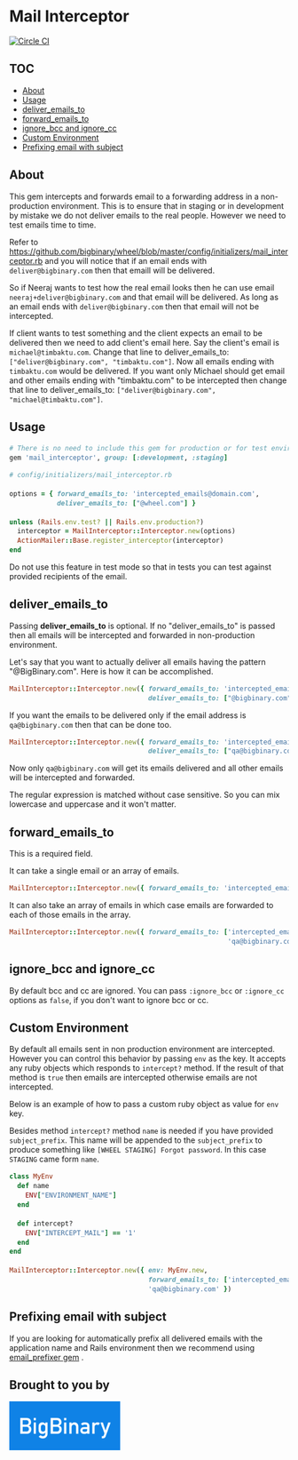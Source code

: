 # Mail Interceptor

[![Circle CI](https://circleci.com/gh/bigbinary/mail_interceptor.svg?style=svg)](https://circleci.com/gh/bigbinary/mail_interceptor)


## TOC

* [About](#about)
* [Usage](#usage)
* [deliver_emails_to](#deliver_emails_to)
* [forward_emails_to](#forward_emails_to)
* [ignore_bcc and ignore_cc](#ignore_bcc-and-ignore_cc)
* [Custom Environment](#custom-environment)
* [Prefixing email with subject](#prefixing-email-with-subject)

## About

This gem intercepts and forwards email to a forwarding address in
a non-production environment. This is to ensure that in staging or 
in development by mistake we do not deliver emails to the real people. 
However we need to test emails time to time. 

Refer to https://github.com/bigbinary/wheel/blob/master/config/initializers/mail_interceptor.rb
and you will notice that if an email ends with `deliver@bigbinary.com` then that emaill will be delivered.

So if Neeraj wants to test how the real email looks then he can use email `neeraj+deliver@bigbinary.com` and that email will be delivered. 
As long as an email ends with `deliver@bigbinary.com` then that email will not be intercepted.

If client wants to test something and the client expects an email to be delivered then we need to add client's email here. 
Say the client's email is `michael@timbaktu.com`. 
Change that line to deliver_emails_to: `["deliver@bigbinary.com", "timbaktu.com"]`. 
Now all emails ending with `timbaktu.com` would be delivered. 
If you want only Michael should get email and other emails ending with "timbaktu.com" to be intercepted then change that line to deliver_emails_to: `["deliver@bigbinary.com", "michael@timbaktu.com"]`.

## Usage

```ruby
# There is no need to include this gem for production or for test environment
gem 'mail_interceptor', group: [:development, :staging]
```

```ruby
# config/initializers/mail_interceptor.rb

options = { forward_emails_to: 'intercepted_emails@domain.com',
            deliver_emails_to: ["@wheel.com"] }

unless (Rails.env.test? || Rails.env.production?)
  interceptor = MailInterceptor::Interceptor.new(options)
  ActionMailer::Base.register_interceptor(interceptor)
end
```

Do not use this feature in test mode so that in tests
you can test against provided recipients of the email.

## deliver_emails_to

Passing __deliver_emails_to__ is optional. If no "deliver_emails_to"
is passed then all emails will be intercepted and forwarded in
non-production environment.

Let's say that you want to actually deliver all emails having the pattern
"@BigBinary.com". Here is how it can be accomplished.

```ruby
MailInterceptor::Interceptor.new({ forward_emails_to: 'intercepted_emails@domain.com',
                                   deliver_emails_to: ["@bigbinary.com"] })
```

If you want the emails to be delivered only if the email address is
`qa@bigbinary.com` then that can be done too.

```ruby
MailInterceptor::Interceptor.new({ forward_emails_to: 'intercepted_emails@domain.com',
                                   deliver_emails_to: ["qa@bigbinary.com"] })
```

Now only `qa@bigbinary.com` will get its emails delivered and all other emails
will be intercepted and forwarded.

The regular expression is matched without case sensitive. So you can mix lowercase
and uppercase and it won't matter.

## forward_emails_to

This is a required field.

It can take a single email or an array of emails.

```ruby
MailInterceptor::Interceptor.new({ forward_emails_to: 'intercepted_emails@bigbinary.com' })
```

It can also take an array of emails in which case emails are forwarded to each of those emails in the array.

```ruby
MailInterceptor::Interceptor.new({ forward_emails_to: ['intercepted_emails@bigbinary.com',
                                                       'qa@bigbinary.com' })
```

## ignore_bcc and ignore_cc

By default bcc and cc are ignored.
You can pass `:ignore_bcc` or `:ignore_cc` options as `false`,
if you don't want to ignore bcc or cc.

## Custom Environment

By default all emails sent in non production environment are
intercepted. However you can control this behavior by passing `env` as
the key. It accepts any ruby objects which responds to `intercept?`
method. If the result of that method is `true` then emails are
intercepted otherwise emails are not intercepted.

Below is an example of how to pass a custom ruby object as value for
`env` key.

Besides method `intercept?` method `name` is needed if you have provided
`subject_prefix`. This name will be appended to the `subject_prefix` to
produce something like `[WHEEL STAGING] Forgot password`. In this case
`STAGING` came form `name`.

```ruby
class MyEnv
  def name
    ENV["ENVIRONMENT_NAME"]
  end

  def intercept?
    ENV["INTERCEPT_MAIL"] == '1'
  end
end

MailInterceptor::Interceptor.new({ env: MyEnv.new,
                                   forward_emails_to: ['intercepted_emails@bigbinary.com',
                                   'qa@bigbinary.com' })
```

## Prefixing email with subject

If you are looking for automatically prefix all delivered emails with the application name and Rails environment
then we recommend using [email_prefixer gem](https://github.com/wireframe/email_prefixer) .

## Brought to you by
<a href='http://BigBinary.com'><img src="https://raw.githubusercontent.com/bigbinary/bigbinary-assets/press-assets/PNG/logo-light-solid-small.png?raw=true" width="200px"/></a>
